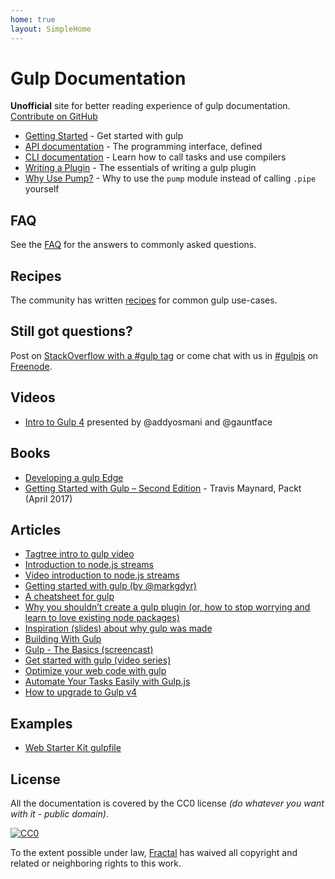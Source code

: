 ```yaml
---
home: true
layout: SimpleHome
---
```


# Gulp Documentation <Badge text="v4.0.0" vertical="middle" />

**Unofficial** site for better reading experience of gulp documentation. [Contribute on GitHub](https://github.com/bipedd/gulp-docs)

* [Getting Started](getting-started.md) - Get started with gulp
* [API documentation](API.md) - The programming interface, defined
* [CLI documentation](CLI.md) - Learn how to call tasks and use compilers
* [Writing a Plugin](writing-a-plugin/) - The essentials of writing a gulp plugin
* [Why Use Pump?](why-use-pump/README.md) - Why to use the `pump` module instead of calling `.pipe` yourself


## FAQ

See the [FAQ](FAQ.md) for the answers to commonly asked questions.


## Recipes

The community has written [recipes](recipes/) for common gulp use-cases.


## Still got questions?

Post on [StackOverflow with a #gulp tag](https://stackoverflow.com/questions/tagged/gulp) or come chat with us in [#gulpjs](https://webchat.freenode.net/?channels=gulpjs) on [Freenode](https://freenode.net/).

## Videos
* [Intro to Gulp 4](https://youtu.be/N42LQ2dLoA8) presented by @addyosmani and @gauntface

## Books
* [Developing a gulp Edge](http://shop.oreilly.com/product/9781939902146.do)
* [Getting Started with Gulp – Second Edition](https://www.packtpub.com/application-development/getting-started-gulp-%E2%80%93-second-edition) - Travis Maynard, Packt (April 2017)


## Articles
* [Tagtree intro to gulp video](http://tagtree.io/gulp)
* [Introduction to node.js streams](https://github.com/substack/stream-handbook)
* [Video introduction to node.js streams](https://www.youtube.com/watch?v=QgEuZ52OZtU)
* [Getting started with gulp (by @markgdyr)](https://markgoodyear.com/2014/01/getting-started-with-gulp/)
* [A cheatsheet for gulp](https://github.com/osscafe/gulp-cheatsheet)
* [Why you shouldn’t create a gulp plugin (or, how to stop worrying and learn to love existing node packages)](http://blog.overzealous.com/post/74121048393/why-you-shouldnt-create-a-gulp-plugin-or-how-to-stop)
* [Inspiration (slides) about why gulp was made](http://slid.es/contra/gulp)
* [Building With Gulp](http://www.smashingmagazine.com/2014/06/11/building-with-gulp/)
* [Gulp - The Basics (screencast)](https://www.youtube.com/watch?v=dwSLFai8ovQ)
* [Get started with gulp (video series)](https://www.youtube.com/playlist?list=PLRk95HPmOM6PN-G1xyKj9q6ap_dc9Yckm)
* [Optimize your web code with gulp](http://www.linuxuser.co.uk/tutorials/optimise-your-web-code-with-gulp-js)
* [Automate Your Tasks Easily with Gulp.js ](https://scotch.io/tutorials/automate-your-tasks-easily-with-gulp-js)
* [How to upgrade to Gulp v4](https://www.liquidlight.co.uk/blog/article/how-do-i-update-to-gulp-4/)

## Examples

- [Web Starter Kit gulpfile](https://github.com/google/web-starter-kit/blob/master/gulpfile.babel.js)


## License

All the documentation is covered by the CC0 license *(do whatever you want with it - public domain)*.

[![CC0](https://i.creativecommons.org/p/zero/1.0/88x31.png)](https://creativecommons.org/publicdomain/zero/1.0/)

To the extent possible under law, [Fractal](http://wearefractal.com) has waived all copyright and related or neighboring rights to this work.

[SpanishDocs]: https://github.com/bucaran/gulp-docs-es
[SimplifiedChineseDocs]: https://github.com/lisposter/gulp-docs-zh-cn
[KoreanDocs]: https://github.com/preco21/gulp-docs-ko
